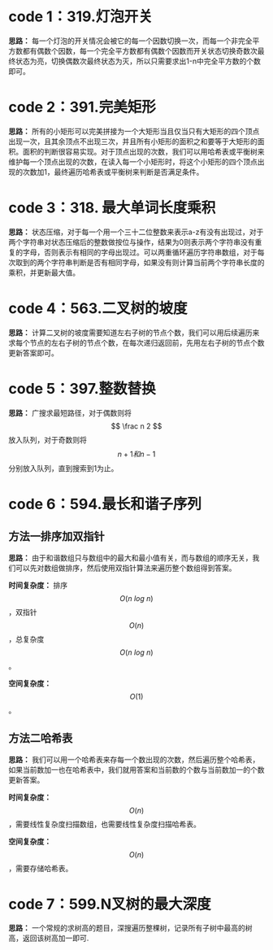 # code 1：319.灯泡开关
**思路：** 每一个灯泡的开关情况会被它的每一个因数切换一次，而每一个非完全平方数都有偶数个因数，每一个完全平方数都有偶数个因数而开关状态切换奇数次最终状态为亮，切换偶数次最终状态为灭，所以只需要求出1-n中完全平方数的个数即可。

# code 2：391.完美矩形

**思路：** 所有的小矩形可以完美拼接为一个大矩形当且仅当只有大矩形的四个顶点出现一次，且其余顶点不出现三次，并且所有小矩形的面积之和要等于大矩形的面积。面积的判断很容易实现。对于顶点出现的次数，我们可以用哈希表或平衡树来维护每一个顶点出现的次数，在读入每一个小矩形时，将这个小矩形的四个顶点出现的次数加1，最终遍历哈希表或平衡树来判断是否满足条件。

# code 3：318. 最大单词长度乘积

**思路：** 状态压缩，对于每一个用一个三十二位整数来表示a-z有没有出现过，对于两个字符串对状态压缩后的整数做按位与操作，结果为0则表示两个字符串没有重复的字母，否则表示有相同的字母出现过。可以两重循环遍历字符串数组，对于每次取到的两个字符串判断是否有相同字母，如果没有则计算当前两个字符串长度的乘积，并更新最大值。

# code 4：563.二叉树的坡度

**思路：** 计算二叉树的坡度需要知道左右子树的节点个数，我们可以用后续遍历来求每个节点的左右子树的节点个数，在每次递归返回前，先用左右子树的节点个数更新答案即可。



# code 5：397.整数替换

**思路：** 广搜求最短路径，对于偶数则将 $$ \frac n 2 $$ 放入队列，对于奇数则将 $$n+1和n-1$$ 分别放入队列，直到搜索到1为止。



# code 6：594.最长和谐子序列

## 方法一排序加双指针

**思路：** 由于和谐数组只与数组中的最大和最小值有关，而与数组的顺序无关，我们可以先对数组做排序，然后使用双指针算法来遍历整个数组得到答案。

**时间复杂度：** 排序$$O(n\ log\ n)$$，双指针$$O(n)$$，总复杂度$$O(n\ log\ n)$$。

**空间复杂度：**$$O(1)$$。



## 方法二哈希表

**思路：** 我们可以用一个哈希表来存每一个数出现的次数，然后遍历整个哈希表，如果当前数加一也在哈希表中，我们就用答案和当前数的个数与当前数加一的个数更新答案。

**时间复杂度：**$$O(n)$$，需要线性复杂度扫描数组，也需要线性复杂度扫描哈希表。

**空间复杂度：**$$O(n)$$，需要存储哈希表。



# code 7：599.N叉树的最大深度

**思路：** 一个常规的求树高的题目，深搜遍历整棵树，记录所有子树中最高的树高，返回该树高加一即可.



